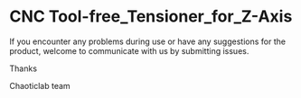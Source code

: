 # CNC Tool-free_Tensioner_for_Z-Axis
If you encounter any problems during use or have any suggestions for the product, welcome to communicate with us by submitting issues.<br>

Thanks<br> 

Chaoticlab team
